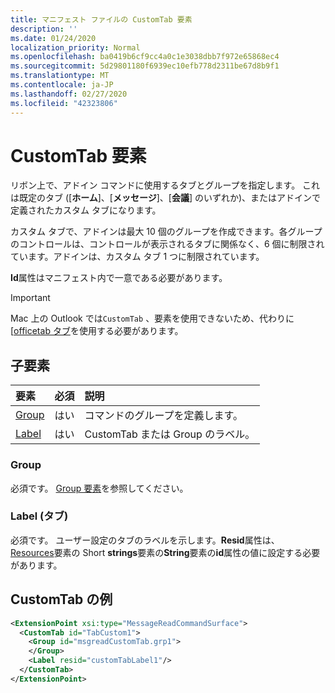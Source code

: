 ```yaml
---
title: マニフェスト ファイルの CustomTab 要素
description: ''
ms.date: 01/24/2020
localization_priority: Normal
ms.openlocfilehash: ba0419b6cf9cc4a0c1e3038dbb7f972e65868ec4
ms.sourcegitcommit: 5d29801180f6939ec10efb778d2311be67d8b9f1
ms.translationtype: MT
ms.contentlocale: ja-JP
ms.lasthandoff: 02/27/2020
ms.locfileid: "42323806"
---
```

# <a name="customtab-element"></a>CustomTab 要素

リボン上で、アドイン コマンドに使用するタブとグループを指定します。 これは既定のタブ ([**ホーム**]、[**メッセージ**]、[**会議**] のいずれか)、またはアドインで定義されたカスタム タブになります。

カスタム タブで、アドインは最大 10 個のグループを作成できます。各グループのコントロールは、コントロールが表示されるタブに関係なく、6 個に制限されています。アドインは、カスタム タブ 1 つに制限されています。

**Id**属性はマニフェスト内で一意である必要があります。

> [!IMPORTANT]
> Mac 上の Outlook では`CustomTab` 、要素を使用できないため、代わりに[[officetab タブ](officetab.md)を使用する必要があります。

## <a name="child-elements"></a>子要素

|  要素 |  必須  |  説明  |
|:-----|:-----|:-----|
|  [Group](group.md)      | はい |  コマンドのグループを定義します。  |
|  [Label](#label-tab)      | はい |  CustomTab または Group のラベル。  |

### <a name="group"></a>Group

必須です。 [Group 要素](group.md)を参照してください。

### <a name="label-tab"></a>Label (タブ)

必須です。 ユーザー設定のタブのラベルを示します。**Resid**属性は、 [Resources](resources.md)要素の Short **strings**要素の**String**要素の**id**属性の値に設定する必要があります。


## <a name="customtab-example"></a>CustomTab の例

```xml
<ExtensionPoint xsi:type="MessageReadCommandSurface">
  <CustomTab id="TabCustom1">
    <Group id="msgreadCustomTab.grp1">
    </Group>
    <Label resid="customTabLabel1"/>
  </CustomTab>
</ExtensionPoint>
```
